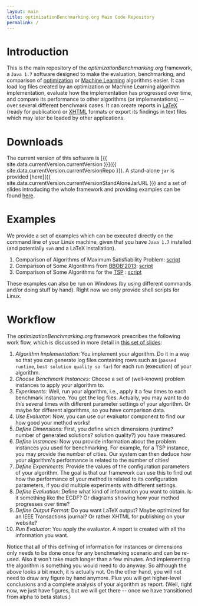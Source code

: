```yaml
---
layout: main
title: optimizationBenchmarking.org Main Code Repository
permalink: /
---
```


# Introduction
This is the main repository of the *optimizationBenchmarking.org* framework, a `Java 1.7` software designed
to make the evaluation, benchmarking, and comparison of [optimization](http://en.wikipedia.org/wiki/Mathematical_optimization) or
[Machine Learning](http://en.wikipedia.org/wiki/Machine_learning) algorithms easier.
It can load log files created by an optimization or Machine Learning algorithm implementation, evaluate
how the implementation has progressed over time, and compare its performance to other algorithms (or implementations) -- over several different benchmark cases.
It can create reports in [LaTeX](http://en.wikipedia.org/wiki/LaTeX) (ready for publication) or
[XHTML](http://en.wikipedia.org/wiki/XHTML) formats or export its findings in
text files which may later be loaded by other applications.


# Downloads
The current version of this software is [{{ site.data.currentVersion.currentVersion }}]({{ site.data.currentVersion.currentVersionRepo }}).
A stand-alone `jar` is provided [here]({{ site.data.currentVersion.currentVersionStandAloneJarURL }}) and
a set of slides introducing the whole framework and providing examples can be found
[here](http://github.com/optimizationBenchmarking/optimizationBenchmarking/raw/documentation/documents/evaluatorSlides/evaluatorSlides.pdf).

# Examples
We provide a set of examples which can be executed directly on the command line of
your Linux machine, given that you have `Java 1.7` installed (and potentially `svn` and
a LaTeX installation).

1. Comparison of Algorithms of Maximum Satisfiability Problem: [script](https://github.com/optimizationBenchmarking/optimizationBenchmarking/blob/documentation/examples/maxSat/make.sh)
2. Comparison of Some Algorithms from [BBOB'2013](http://coco.gforge.inria.fr/doku.php?id=bbob-2013): [script](https://github.com/optimizationBenchmarking/optimizationBenchmarking/blob/documentation/examples/bbob/make.sh)
3. Comparison of Some Algorithms for the [TSP](https://github.com/optimizationBenchmarking/tspSuite) : [script](https://github.com/optimizationBenchmarking/optimizationBenchmarking/blob/documentation/examples/tspSuite/make.sh)

These examples can also be run on Windows (by using different commands and/or doing stuff by hand). Right now we only provide shell scripts for Linux.

# Workflow
The *optimizationBenchmarking.org* framework prescribes the following work flow, which is discussed
in more detail in [this set of slides](http://github.com/optimizationBenchmarking/optimizationBenchmarking/raw/documentation/documents/evaluatorSlides/evaluatorSlides.pdf):

1. *Algorithm Implementation:* You implement your algorithm. Do it in a way so that you can generate
   log files containing rows such as (`passed runtime`, `best solution quality so far`) for each run (execution) of your algorithm.
2. *Choose Benchmark Instances:* Choose a set of (well-known) problem instances to apply your algorithm to.
3. *Experiments:* Well, run your algorithm, i.e., apply it a few times to each benchmark instance. You get the log files.
   Actually, you may want to do this several times with different parameter settings of your algorithm. Or maybe for different algorithms, so you have comparison data.
4. *Use Evaluator:* Now, you can use our evaluator component to find our how good your method works!
  1. *Define Dimensions:* First, you define which dimensions (runtime? number of generated solutions? solution quality?) you have measured.
  2. *Define Instances:* Now you provide information about the problem instances you used for benchmarking. For example, for a TSP instance, you may provide the number of cities. Our system can then deduce how your algorithm's performance is related to the number of cities!
  3. *Define Experiments:* Provide the values of the configuration parameters of your algorithm. The goal is that our framework can use this to find out how the performance of your method is related to its configuration parameters, if you did multiple experiments with different settings.
  4. *Define Evaluation:* Define what kind of information you want to obtain. Is it something like the ECDF? Or diagrams showing how your method progresses over time?
  5. *Define Output Format:* Do you want LaTeX output? Maybe optimized for an IEEE Transactions journal? Or rather XHTML for publishing on your website?
  6. *Run Evaluator:* You apply the evaluator. A report is created with all the information you want. 

Notice that all of this defining of information for instances or dimensions only needs to be done
once for any benchmarking scenario and can be re-used. Also it won't take much longer than a few minutes.
And implementing the algorithm is something you would need to do anyway. So although the above looks a bit much,
it is actually not. On the other hand, you will not need to draw any figure by hand anymore. Plus you
will get higher-level conclusions and a complete analysis of your algorithm as report. (Well, right
now, we just have figures, but we will get there -- once we have transitioned from alpha to beta status.) 
